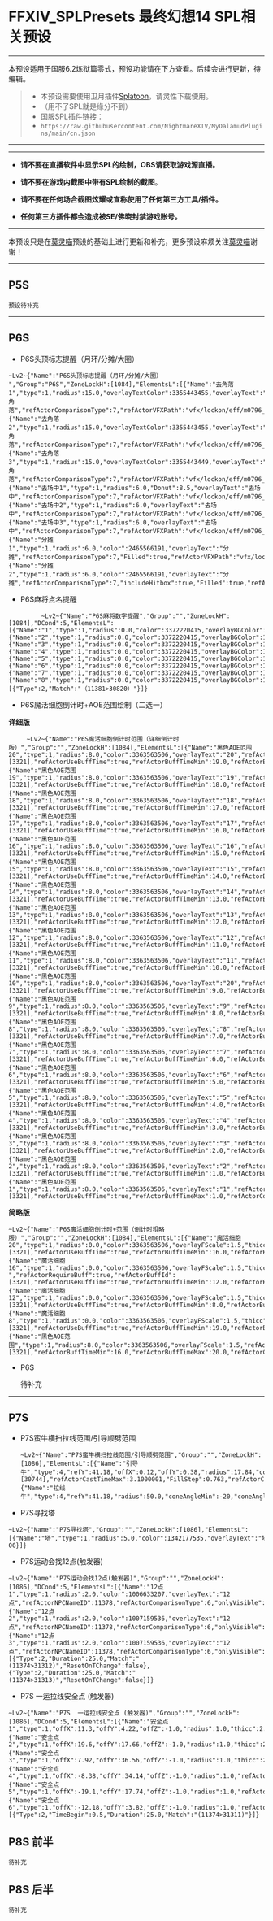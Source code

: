 # FFXIV_SPLPresets 最终幻想14 SPL相关预设

------

本预设适用于国服6.2炼狱篇零式，预设功能请在下方查看。后续会进行更新，待编辑。

> * 本预设需要使用卫月插件[Splatoon][2]，请灵性下载使用。
> * （用不了SPL就是缘分不到）
> *  国服SPL插件链接：
> *  `https://raw.githubusercontent.com/NightmareXIV/MyDalamudPlugins/main/cn.json`

------

------
 - **请不要在直播软件中显示SPL的绘制，OBS请获取游戏源直播。**

   
 

 - **请不要在游戏内截图中带有SPL绘制的截图**。

   

 - **请不要在任何场合截图炫耀或宣称使用了任何第三方工具/插件。**

   

 - **任何第三方插件都会造成被SE/佛晓封禁游戏账号。**

------
本预设只是在[莫灵喵][1]预设的基础上进行更新和补充，更多预设麻烦关注[莫灵喵][1]谢谢！


----------


## **P5S**

  

    预设待补充


----------


## **P6S**

 

 - P6S头顶标志提醒（月环/分摊/大圈）

```
~Lv2~{"Name":"P6S头顶标志提醒（月环/分摊/大圈） ","Group":"P6S","ZoneLockH":[1084],"ElementsL":[{"Name":"去角落1","type":1,"radius":15.0,"overlayTextColor":3355443455,"overlayText":"去角落","refActorComparisonType":7,"refActorVFXPath":"vfx/lockon/eff/m0796_trg_AE_0a1.avfx","refActorVFXMax":10000},{"Name":"去角落2","type":1,"radius":15.0,"overlayTextColor":3355443455,"overlayText":"去角落","refActorComparisonType":7,"refActorVFXPath":"vfx/lockon/eff/m0796_trg_donutA_0a1.avfx","refActorVFXMax":10000},{"Name":"去角落3","type":1,"radius":15.0,"overlayTextColor":3355443449,"overlayText":"去角落","refActorComparisonType":7,"refActorVFXPath":"vfx/lockon/eff/m0796_trg_shartA_0a1.avfx","refActorVFXMax":10000},{"Name":"去场中1","type":1,"radius":6.0,"Donut":8.5,"overlayText":"去场中","refActorComparisonType":7,"refActorVFXPath":"vfx/lockon/eff/m0796_trg_shar_0a1.avfx","refActorVFXMax":10000},{"Name":"去场中2","type":1,"radius":6.0,"overlayText":"去场中","refActorComparisonType":7,"refActorVFXPath":"vfx/lockon/eff/m0796_trg_AEtd_0a1.avfx","refActorVFXMax":10000},{"Name":"去场中3","type":1,"radius":6.0,"overlayText":"去场中","refActorComparisonType":7,"refActorVFXPath":"vfx/lockon/eff/m0796_trg_donu_0a1.avfx","refActorVFXMax":10000},{"Name":"分摊1","type":1,"radius":6.0,"color":2465566191,"overlayText":"分摊","refActorComparisonType":7,"Filled":true,"refActorVFXPath":"vfx/lockon/eff/m0796_trg_shar_0a1.avfx","refActorVFXMax":10000},{"Name":"分摊2","type":1,"radius":6.0,"color":2465566191,"overlayText":"分摊","refActorComparisonType":7,"includeHitbox":true,"Filled":true,"refActorVFXPath":"vfx/lockon/eff/m0796_trg_AEts_0a1.avfx","refActorVFXMax":10000}]}  
```


 - P6S麻将点名提醒
```
         ~Lv2~{"Name":"P6S麻将数字提醒","Group":"","ZoneLockH":[1084],"DCond":5,"ElementsL":  [{"Name":"1","type":1,"radius":0.0,"color":3372220415,"overlayBGColor":1895628028,"overlayTextColor":3355443452,"overlayFScale":1.72,"thicc":0.1,"overlayText":"1","refActorComparisonType":7,"includeOwnHitbox":true,"Filled":true,"refActorVFXPath":"vfx/lockon/eff/m0361trg_a1t.avfx","refActorVFXMax":26000},{"Name":"2","type":1,"radius":0.0,"color":3372220415,"overlayBGColor":1895628028,"overlayTextColor":3355443452,"overlayFScale":1.72,"thicc":0.1,"overlayText":"2","refActorComparisonType":7,"includeOwnHitbox":true,"Filled":true,"refActorVFXPath":"vfx/lockon/eff/m0361trg_a2t.avfx","refActorVFXMax":26000},{"Name":"3","type":1,"radius":0.0,"color":3372220415,"overlayBGColor":1895628028,"overlayTextColor":3355443452,"overlayFScale":1.72,"thicc":0.1,"overlayText":"3","refActorComparisonType":7,"includeOwnHitbox":true,"Filled":true,"refActorVFXPath":"vfx/lockon/eff/m0361trg_a3t.avfx","refActorVFXMax":26000},{"Name":"4","type":1,"radius":0.0,"color":3372220415,"overlayBGColor":1895628028,"overlayTextColor":3355443452,"overlayFScale":1.72,"thicc":0.1,"overlayText":"4","refActorComparisonType":7,"includeOwnHitbox":true,"Filled":true,"refActorVFXPath":"vfx/lockon/eff/m0361trg_a4t.avfx","refActorVFXMax":26000},{"Name":"5","type":1,"radius":0.0,"color":3372220415,"overlayBGColor":1895628028,"overlayTextColor":3355443452,"overlayFScale":1.72,"thicc":0.1,"overlayText":"5","refActorComparisonType":7,"includeOwnHitbox":true,"Filled":true,"refActorVFXPath":"vfx/lockon/eff/m0361trg_a5t.avfx","refActorVFXMax":26000},{"Name":"6","type":1,"radius":0.0,"color":3372220415,"overlayBGColor":1895628028,"overlayTextColor":3355443452,"overlayFScale":1.72,"thicc":0.1,"overlayText":"6","refActorComparisonType":7,"includeOwnHitbox":true,"Filled":true,"refActorVFXPath":"vfx/lockon/eff/m0361trg_a6t.avfx","refActorVFXMax":26000},{"Name":"7","type":1,"radius":0.0,"color":3372220415,"overlayBGColor":1895628028,"overlayTextColor":3355443452,"overlayFScale":1.72,"thicc":0.1,"overlayText":"7","refActorComparisonType":7,"includeOwnHitbox":true,"Filled":true,"refActorVFXPath":"vfx/lockon/eff/m0361trg_a7t.avfx","refActorVFXMax":26000},{"Name":"8","type":1,"radius":0.0,"color":3372220415,"overlayBGColor":1895628028,"overlayTextColor":3355443452,"overlayFScale":1.72,"thicc":0.1,"overlayText":"8","refActorComparisonType":7,"includeOwnHitbox":true,"Filled":true,"refActorVFXPath":"vfx/lockon/eff/m0361trg_a8t.avfx","refActorVFXMax":26000}],"UseTriggers":true,"Triggers":[{"Type":2,"Match":"（11381>30820）"}]} 
```
 

 - P6S魔活细胞倒计时+AOE范围绘制（二选一）
 
  **详细版**
 
    
    
         ~Lv2~{"Name":"P6S魔活细胞倒计时范围（详细倒计时版）","Group":"","ZoneLockH":[1084],"ElementsL":[{"Name":"黑色AOE范围20","type":1,"radius":8.0,"color":3363563506,"overlayText":"20","refActorRequireBuff":true,"refActorBuffId":[3321],"refActorUseBuffTime":true,"refActorBuffTimeMin":19.0,"refActorBuffTimeMax":20.0,"refActorComparisonType":3,"includeRotation":true},{"Name":"黑色AOE范围19","type":1,"radius":8.0,"color":3363563506,"overlayText":"19","refActorRequireBuff":true,"refActorBuffId":[3321],"refActorUseBuffTime":true,"refActorBuffTimeMin":18.0,"refActorBuffTimeMax":19.0,"refActorComparisonType":1,"includeRotation":true},{"Name":"黑色AOE范围18","type":1,"radius":8.0,"color":3363563506,"overlayText":"18","refActorRequireBuff":true,"refActorBuffId":[3321],"refActorUseBuffTime":true,"refActorBuffTimeMin":17.0,"refActorBuffTimeMax":18.0,"refActorComparisonType":1,"includeRotation":true},{"Name":"黑色AOE范围17","type":1,"radius":8.0,"color":3363563506,"overlayText":"17","refActorRequireBuff":true,"refActorBuffId":[3321],"refActorUseBuffTime":true,"refActorBuffTimeMin":16.0,"refActorBuffTimeMax":17.0,"refActorComparisonType":1,"includeRotation":true},{"Name":"黑色AOE范围16","type":1,"radius":8.0,"color":3363563506,"overlayText":"16","refActorRequireBuff":true,"refActorBuffId":[3321],"refActorUseBuffTime":true,"refActorBuffTimeMin":15.0,"refActorBuffTimeMax":16.0,"refActorComparisonType":3,"includeRotation":true},{"Name":"黑色AOE范围15","type":1,"radius":8.0,"color":3363563506,"overlayText":"15","refActorRequireBuff":true,"refActorBuffId":[3321],"refActorUseBuffTime":true,"refActorBuffTimeMin":14.0,"refActorBuffTimeMax":15.0,"refActorComparisonType":3,"includeRotation":true},{"Name":"黑色AOE范围14","type":1,"radius":8.0,"color":3363563506,"overlayText":"14","refActorRequireBuff":true,"refActorBuffId":[3321],"refActorUseBuffTime":true,"refActorBuffTimeMin":13.0,"refActorBuffTimeMax":14.0,"refActorComparisonType":3,"includeRotation":true},{"Name":"黑色AOE范围13","type":1,"radius":8.0,"color":3363563506,"overlayText":"13","refActorRequireBuff":true,"refActorBuffId":[3321],"refActorUseBuffTime":true,"refActorBuffTimeMin":12.0,"refActorBuffTimeMax":13.0,"refActorComparisonType":3,"includeRotation":true},{"Name":"黑色AOE范围12","type":1,"radius":8.0,"color":3363563506,"overlayText":"12","refActorRequireBuff":true,"refActorBuffId":[3321],"refActorUseBuffTime":true,"refActorBuffTimeMin":11.0,"refActorBuffTimeMax":12.0,"refActorComparisonType":3,"includeRotation":true},{"Name":"黑色AOE范围11","type":1,"radius":8.0,"color":3363563506,"overlayText":"11","refActorRequireBuff":true,"refActorBuffId":[3321],"refActorUseBuffTime":true,"refActorBuffTimeMin":10.0,"refActorBuffTimeMax":11.0,"refActorComparisonType":3,"includeRotation":true},{"Name":"黑色AOE范围10","type":1,"radius":8.0,"color":3363563506,"overlayText":"20","refActorRequireBuff":true,"refActorBuffId":[3321],"refActorUseBuffTime":true,"refActorBuffTimeMin":9.0,"refActorBuffTimeMax":10.0,"refActorComparisonType":3,"includeRotation":true},{"Name":"黑色AOE范围9","type":1,"radius":8.0,"color":3363563506,"overlayText":"9","refActorRequireBuff":true,"refActorBuffId":[3321],"refActorUseBuffTime":true,"refActorBuffTimeMin":8.0,"refActorBuffTimeMax":9.0,"refActorComparisonType":3,"includeRotation":true},{"Name":"黑色AOE范围8","type":1,"radius":8.0,"color":3363563506,"overlayText":"8","refActorRequireBuff":true,"refActorBuffId":[3321],"refActorUseBuffTime":true,"refActorBuffTimeMin":7.0,"refActorBuffTimeMax":8.0,"refActorComparisonType":3,"includeRotation":true},{"Name":"黑色AOE范围7","type":1,"radius":8.0,"color":3363563506,"overlayText":"7","refActorRequireBuff":true,"refActorBuffId":[3321],"refActorUseBuffTime":true,"refActorBuffTimeMin":6.0,"refActorBuffTimeMax":7.0,"refActorComparisonType":3,"includeRotation":true},{"Name":"黑色AOE范围6","type":1,"radius":8.0,"color":3363563506,"overlayText":"6","refActorRequireBuff":true,"refActorBuffId":[3321],"refActorUseBuffTime":true,"refActorBuffTimeMin":5.0,"refActorBuffTimeMax":6.0,"refActorComparisonType":3,"includeRotation":true},{"Name":"黑色AOE范围5","type":1,"radius":8.0,"color":3363563506,"overlayText":"5","refActorRequireBuff":true,"refActorBuffId":[3321],"refActorUseBuffTime":true,"refActorBuffTimeMin":4.0,"refActorBuffTimeMax":5.0,"refActorComparisonType":3,"includeRotation":true},{"Name":"黑色AOE范围4","type":1,"radius":8.0,"color":3363563506,"overlayText":"4","refActorRequireBuff":true,"refActorBuffId":[3321],"refActorUseBuffTime":true,"refActorBuffTimeMin":3.0,"refActorBuffTimeMax":4.0,"refActorComparisonType":3,"includeRotation":true},{"Name":"黑色AOE范围3","type":1,"radius":8.0,"color":3363563506,"overlayText":"3","refActorRequireBuff":true,"refActorBuffId":[3321],"refActorUseBuffTime":true,"refActorBuffTimeMin":2.0,"refActorBuffTimeMax":3.0,"refActorComparisonType":3,"includeRotation":true},{"Name":"黑色AOE范围2","type":1,"radius":8.0,"color":3363563506,"overlayText":"2","refActorRequireBuff":true,"refActorBuffId":[3321],"refActorUseBuffTime":true,"refActorBuffTimeMin":1.0,"refActorBuffTimeMax":2.0,"refActorComparisonType":3,"includeRotation":true},{"Name":"黑色AOE范围1","type":1,"radius":8.0,"color":3363563506,"overlayText":"1","refActorRequireBuff":true,"refActorBuffId":[3321],"refActorUseBuffTime":true,"refActorBuffTimeMax":1.0,"refActorComparisonType":3,"includeRotation":true}]}
    
     
     
**简略版**
   ```
   ~Lv2~{"Name":"P6S魔活细胞倒计时+范围（倒计时粗略版）","Group":"","ZoneLockH":[1084],"ElementsL":[{"Name":"魔活细胞20","type":1,"radius":0.0,"color":3363563506,"overlayFScale":1.5,"thicc":0.0,"overlayText":"20","refActorRequireBuff":true,"refActorBuffId":[3321],"refActorUseBuffTime":true,"refActorBuffTimeMin":16.0,"refActorBuffTimeMax":20.0,"refActorComparisonType":3,"includeRotation":true},{"Name":"魔活细胞16","type":1,"radius":0.0,"color":3363563506,"overlayFScale":1.5,"thicc":0.0,"overlayText":"16 ","refActorRequireBuff":true,"refActorBuffId":[3321],"refActorUseBuffTime":true,"refActorBuffTimeMin":12.0,"refActorBuffTimeMax":16.0,"refActorComparisonType":3,"includeRotation":true},{"Name":"魔活细胞12","type":1,"radius":0.0,"color":3363563506,"overlayFScale":1.5,"thicc":0.0,"overlayText":"12","refActorRequireBuff":true,"refActorBuffId":[3321],"refActorUseBuffTime":true,"refActorBuffTimeMin":8.0,"refActorBuffTimeMax":12.0,"refActorComparisonType":3,"includeRotation":true},{"Name":"魔活细胞8","type":1,"radius":0.0,"color":3363563506,"overlayFScale":1.5,"thicc":0.0,"overlayText":"8","refActorRequireBuff":true,"refActorBuffId":[3321],"refActorUseBuffTime":true,"refActorBuffTimeMin":19.0,"refActorBuffTimeMax":20.0,"refActorComparisonType":3,"includeRotation":true},{"Name":"黑色AOE范围","type":1,"radius":8.0,"color":3363563506,"overlayFScale":1.5,"refActorRequireBuff":true,"refActorBuffId":[3321],"refActorBuffTimeMin":16.0,"refActorBuffTimeMax":20.0,"refActorComparisonType":3,"includeRotation":true}]} 
   ```

 - P6S

    待补充
    
    


----------


## **P7S**

 - P7S蛮牛横扫拉线范围/引导顺劈范围
   ```
   ~Lv2~{"Name":"P7S蛮牛横扫拉线范围/引导顺劈范围","Group":"","ZoneLockH":[1086],"ElementsL":[{"Name":"引导牛","type":4,"refY":41.18,"offX":0.12,"offY":0.38,"radius":17.84,"coneAngleMin":-46,"coneAngleMax":48,"color":3369457109,"thicc":0.0,"refActorNPCID":11380,"refActorRequireCast":true,"refActorCastId":[30744],"refActorCastTimeMax":3.1000001,"FillStep":0.763,"refActorComparisonType":4,"includeRotation":true,"onlyVisible":true,"LineAddPlayerHitboxLengthXA":true,"LineAddPlayerHitboxLengthYA":true,"LineAddPlayerHitboxLengthZA":true,"Filled":true},{"Name":"拉线牛","type":4,"refY":41.18,"radius":50.0,"coneAngleMin":-20,"coneAngleMax":20,"color":3355443436,"refActorNPCID":11380,"FillStep":50.0,"refActorComparisonType":4,"includeRotation":true,"onlyVisible":true,"LineAddPlayerHitboxLengthXA":true,"LineAddPlayerHitboxLengthYA":true,"LineAddPlayerHitboxLengthZA":true,"Filled":true,"DistanceSourceX":116.65025,"DistanceSourceY":90.95252,"DistanceSourceZ":0.0099983215}],"Phase":1} 
   ```


 - P7S寻找塔
 ```
 ~Lv2~{"Name":"P7S寻找塔","Group":"","ZoneLockH":[1086],"ElementsL":[{"Name":"塔","type":1,"radius":5.0,"color":1342177535,"overlayText":"塔","refActorNPCID":2013075,"refActorRequireAllBuffs":true,"refActorRequireBuffsInvert":true,"refActorComparisonType":4,"tether":true,"Filled":true,"LimitDistanceInvert":true,"DistanceSourceX":105.63135,"DistanceSourceY":85.99965,"DistanceSourceZ":-1.9073486E-06}]}
 ```

 - P7S运动会找12点(触发器)

  ```
  ~Lv2~{"Name":"P7S运动会找12点(触发器)","Group":"","ZoneLockH":[1086],"DCond":5,"ElementsL":[{"Name":"12点1","type":1,"radius":2.0,"color":1006633207,"overlayText":"12点","refActorNPCNameID":11378,"refActorComparisonType":6,"onlyVisible":true,"tether":true,"Filled":true,"LimitDistance":true,"DistanceSourceX":99.996,"DistanceSourceY":116.3884,"DistanceSourceZ":0.010002136,"DistanceMax":2.0},{"Name":"12点2","type":1,"radius":2.0,"color":1007159536,"overlayText":"12点","refActorNPCNameID":11378,"refActorComparisonType":6,"onlyVisible":true,"tether":true,"Filled":true,"LimitDistance":true,"DistanceSourceX":114.29969,"DistanceSourceY":91.99989,"DistanceSourceZ":0.010000229,"DistanceMax":2.0},{"Name":"12点3","type":1,"radius":2.0,"color":1007159536,"overlayText":"12点","refActorNPCNameID":11378,"refActorComparisonType":6,"onlyVisible":true,"tether":true,"Filled":true,"LimitDistance":true,"DistanceSourceX":85.7224,"DistanceSourceY":91.65758,"DistanceSourceZ":0.010002136,"DistanceMax":2.0}],"UseTriggers":true,"Triggers":[{"Type":2,"Duration":25.0,"Match":"(11374>31312)","ResetOnTChange":false},{"Type":2,"Duration":25.0,"Match":"(11374>31313)","ResetOnTChange":false}]} 
  ```
 

 - P7S  一运拉线安全点 (触发器)
 ```
 ~Lv2~{"Name":"P7S  一运拉线安全点 (触发器)","Group":"","ZoneLockH":[1086],"DCond":5,"ElementsL":[{"Name":"安全点1","type":1,"offX":11.3,"offY":4.22,"offZ":-1.0,"radius":1.0,"thicc":2.5,"refActorNPCID":11374,"refActorComparisonType":4,"includeRotation":true,"onlyVisible":true,"Filled":true},{"Name":"安全点2","type":1,"offX":19.6,"offY":17.66,"offZ":-1.0,"radius":1.0,"thicc":2.5,"refActorNPCID":11374,"refActorComparisonType":4,"includeRotation":true,"onlyVisible":true,"Filled":true},{"Name":"安全点3","type":1,"offX":7.92,"offY":36.56,"offZ":-1.0,"radius":1.0,"thicc":2.5,"refActorNPCID":11374,"refActorComparisonType":4,"includeRotation":true,"onlyVisible":true,"Filled":true},{"Name":"安全点4","type":1,"offX":-8.38,"offY":34.14,"offZ":-1.0,"radius":1.0,"refActorNPCID":11374,"refActorComparisonType":4,"includeRotation":true,"onlyVisible":true,"Filled":true},{"Name":"安全点5","type":1,"offX":-19.1,"offY":17.74,"offZ":-1.0,"radius":1.0,"refActorNPCID":11374,"refActorComparisonType":4,"includeRotation":true,"onlyVisible":true,"Filled":true},{"Name":"安全点6","type":1,"offX":-12.18,"offY":3.82,"offZ":-1.0,"radius":1.0,"refActorNPCID":11374,"refActorComparisonType":4,"includeRotation":true,"onlyVisible":true,"Filled":true}],"UseTriggers":true,"Triggers":[{"Type":2,"TimeBegin":0.5,"Duration":25.0,"Match":"(11374>31311)"}]}
 ```
 


## **P8S 前半**

    待补充
    

## **P8S 后半** 

    待补充


  [1]: https://space.bilibili.com/220756407
  [2]:https://github.com/NightmareXIV/Splatoon
